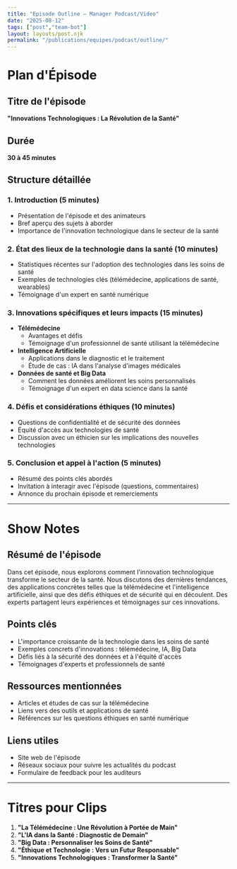 ```yaml
---
title: "Episode Outline — Manager Podcast/Video"
date: "2025-08-12"
tags: ["post","team-bot"]
layout: layouts/post.njk
permalink: "/publications/equipes/podcast/outline/"
---
```

# Plan d'Épisode

## Titre de l'épisode
**"Innovations Technologiques : La Révolution de la Santé"**

## Durée
**30 à 45 minutes**

## Structure détaillée

### 1. Introduction (5 minutes)
- Présentation de l'épisode et des animateurs
- Bref aperçu des sujets à aborder
- Importance de l'innovation technologique dans le secteur de la santé

### 2. État des lieux de la technologie dans la santé (10 minutes)
- Statistiques récentes sur l'adoption des technologies dans les soins de santé
- Exemples de technologies clés (télémédecine, applications de santé, wearables)
- Témoignage d'un expert en santé numérique

### 3. Innovations spécifiques et leurs impacts (15 minutes)
- **Télémédecine**
  - Avantages et défis
  - Témoignage d'un professionnel de santé utilisant la télémédecine
- **Intelligence Artificielle**
  - Applications dans le diagnostic et le traitement
  - Étude de cas : IA dans l'analyse d'images médicales
- **Données de santé et Big Data**
  - Comment les données améliorent les soins personnalisés
  - Témoignage d'un expert en data science dans la santé

### 4. Défis et considérations éthiques (10 minutes)
- Questions de confidentialité et de sécurité des données
- Équité d'accès aux technologies de santé
- Discussion avec un éthicien sur les implications des nouvelles technologies

### 5. Conclusion et appel à l'action (5 minutes)
- Résumé des points clés abordés
- Invitation à interagir avec l'épisode (questions, commentaires)
- Annonce du prochain épisode et remerciements

---

# Show Notes

## Résumé de l'épisode
Dans cet épisode, nous explorons comment l'innovation technologique transforme le secteur de la santé. Nous discutons des dernières tendances, des applications concrètes telles que la télémédecine et l'intelligence artificielle, ainsi que des défis éthiques et de sécurité qui en découlent. Des experts partagent leurs expériences et témoignages sur ces innovations.

## Points clés
- L'importance croissante de la technologie dans les soins de santé
- Exemples concrets d'innovations : télémédecine, IA, Big Data
- Défis liés à la sécurité des données et à l'équité d'accès
- Témoignages d'experts et professionnels de santé

## Ressources mentionnées
- Articles et études de cas sur la télémédecine
- Liens vers des outils et applications de santé
- Références sur les questions éthiques en santé numérique

## Liens utiles
- Site web de l'épisode
- Réseaux sociaux pour suivre les actualités du podcast
- Formulaire de feedback pour les auditeurs

---

# Titres pour Clips

1. **"La Télémédecine : Une Révolution à Portée de Main"**
2. **"L'IA dans la Santé : Diagnostic de Demain"**
3. **"Big Data : Personnaliser les Soins de Santé"**
4. **"Éthique et Technologie : Vers un Futur Responsable"**
5. **"Innovations Technologiques : Transformer la Santé"**
